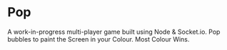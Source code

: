 # Pop

A work-in-progress multi-player game built using Node & Socket.io. Pop bubbles to paint the Screen in your Colour. Most Colour Wins.
